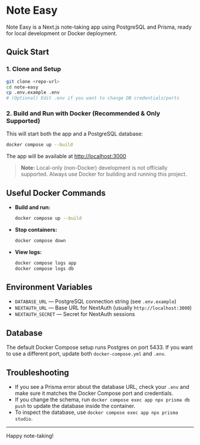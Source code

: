 
# Note Easy

Note Easy is a Next.js note-taking app using PostgreSQL and Prisma, ready for local development or Docker deployment.

## Quick Start


### 1. Clone and Setup
```sh
git clone <repo-url>
cd note-easy
cp .env.example .env
# (Optional) Edit .env if you want to change DB credentials/ports
```

### 2. Build and Run with Docker (Recommended & Only Supported)
This will start both the app and a PostgreSQL database:
```sh
docker compose up --build
```
The app will be available at [http://localhost:3000](http://localhost:3000)

> **Note:** Local-only (non-Docker) development is not officially supported. Always use Docker for building and running this project.


## Useful Docker Commands

- **Build and run:**
	```sh
	docker compose up --build
	```
- **Stop containers:**
	```sh
	docker compose down
	```
- **View logs:**
	```sh
	docker compose logs app
	docker compose logs db
	```


## Environment Variables

- `DATABASE_URL` — PostgreSQL connection string (see `.env.example`)
- `NEXTAUTH_URL` — Base URL for NextAuth (usually `http://localhost:3000`)
- `NEXTAUTH_SECRET` — Secret for NextAuth sessions


## Database

The default Docker Compose setup runs Postgres on port 5433. If you want to use a different port, update both `docker-compose.yml` and `.env`.


## Troubleshooting

- If you see a Prisma error about the database URL, check your `.env` and make sure it matches the Docker Compose port and credentials.
- If you change the schema, run `docker compose exec app npx prisma db push` to update the database inside the container.
- To inspect the database, use `docker compose exec app npx prisma studio`.

---
Happy note-taking!
